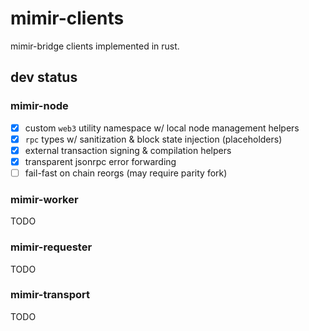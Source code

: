 # mimir-clients

mimir-bridge clients implemented in rust.

## dev status

### mimir-node

- [x] custom `web3` utility namespace w/ local node management helpers
- [x] `rpc` types w/ sanitization & block state injection (placeholders)
- [x] external transaction signing & compilation helpers
- [x] transparent jsonrpc error forwarding
- [ ] fail-fast on chain reorgs (may require parity fork)

### mimir-worker

TODO

### mimir-requester

TODO

### mimir-transport

TODO

